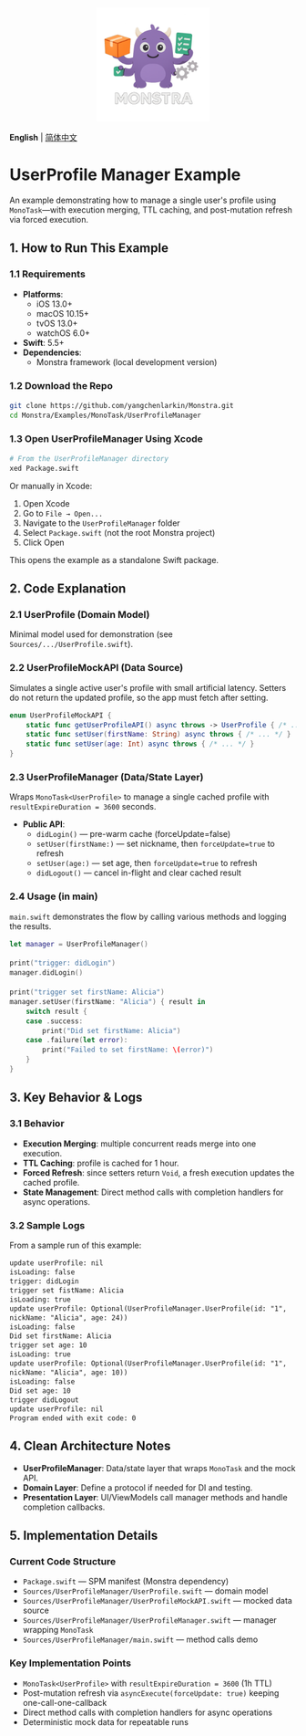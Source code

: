 <div align="center">
  <img src="../../../Logo.png" alt="Monstra Logo" width="200"/>
</div>

**English** | [简体中文](README_CN.md)

# UserProfile Manager Example

An example demonstrating how to manage a single user's profile using `MonoTask`—with execution merging, TTL caching, and post-mutation refresh via forced execution.

## 1. How to Run This Example

### 1.1 Requirements

- **Platforms**:
  - iOS 13.0+
  - macOS 10.15+
  - tvOS 13.0+
  - watchOS 6.0+
- **Swift**: 5.5+
- **Dependencies**:
  - Monstra framework (local development version)

### 1.2 Download the Repo

```bash
git clone https://github.com/yangchenlarkin/Monstra.git
cd Monstra/Examples/MonoTask/UserProfileManager
```

### 1.3 Open UserProfileManager Using Xcode

```bash
# From the UserProfileManager directory
xed Package.swift
```

Or manually in Xcode:
1. Open Xcode
2. Go to `File → Open...`
3. Navigate to the `UserProfileManager` folder
4. Select `Package.swift` (not the root Monstra project)
5. Click Open

This opens the example as a standalone Swift package.

## 2. Code Explanation

### 2.1 UserProfile (Domain Model)

Minimal model used for demonstration (see `Sources/.../UserProfile.swift`).

### 2.2 UserProfileMockAPI (Data Source)

Simulates a single active user's profile with small artificial latency. Setters do not return the updated profile, so the app must fetch after setting.

```swift
enum UserProfileMockAPI {
    static func getUserProfileAPI() async throws -> UserProfile { /* ... */ }
    static func setUser(firstName: String) async throws { /* ... */ }
    static func setUser(age: Int) async throws { /* ... */ }
}
```

### 2.3 UserProfileManager (Data/State Layer)

Wraps `MonoTask<UserProfile>` to manage a single cached profile with `resultExpireDuration = 3600` seconds.

- **Public API**:
  - `didLogin()` — pre-warm cache (forceUpdate=false)
  - `setUser(firstName:)` — set nickname, then `forceUpdate=true` to refresh
  - `setUser(age:)` — set age, then `forceUpdate=true` to refresh
  - `didLogout()` — cancel in-flight and clear cached result

### 2.4 Usage (in main)

`main.swift` demonstrates the flow by calling various methods and logging the results.

```swift
let manager = UserProfileManager()

print("trigger: didLogin")
manager.didLogin()

print("trigger set firstName: Alicia")
manager.setUser(firstName: "Alicia") { result in
    switch result {
    case .success:
        print("Did set firstName: Alicia")
    case .failure(let error):
        print("Failed to set firstName: \(error)")
    }
}
```

## 3. Key Behavior & Logs

### 3.1 Behavior

- **Execution Merging**: multiple concurrent reads merge into one execution.
- **TTL Caching**: profile is cached for 1 hour.
- **Forced Refresh**: since setters return `Void`, a fresh execution updates the cached profile.
- **State Management**: Direct method calls with completion handlers for async operations.

### 3.2 Sample Logs

From a sample run of this example:

```
update userProfile: nil
isLoading: false
trigger: didLogin
trigger set fistName: Alicia
isLoading: true
update userProfile: Optional(UserProfileManager.UserProfile(id: "1", nickName: "Alicia", age: 24))
isLoading: false
Did set firstName: Alicia
trigger set age: 10
isLoading: true
update userProfile: Optional(UserProfileManager.UserProfile(id: "1", nickName: "Alicia", age: 10))
isLoading: false
Did set age: 10
trigger didLogout
update userProfile: nil
Program ended with exit code: 0
```

## 4. Clean Architecture Notes

- **UserProfileManager**: Data/state layer that wraps `MonoTask` and the mock API.
- **Domain Layer**: Define a protocol if needed for DI and testing.
- **Presentation Layer**: UI/ViewModels call manager methods and handle completion callbacks.

## 5. Implementation Details

### Current Code Structure
- `Package.swift` — SPM manifest (Monstra dependency)
- `Sources/UserProfileManager/UserProfile.swift` — domain model
- `Sources/UserProfileManager/UserProfileMockAPI.swift` — mocked data source
- `Sources/UserProfileManager/UserProfileManager.swift` — manager wrapping `MonoTask`
- `Sources/UserProfileManager/main.swift` — method calls demo

### Key Implementation Points
- `MonoTask<UserProfile>` with `resultExpireDuration = 3600` (1h TTL)
- Post-mutation refresh via `asyncExecute(forceUpdate: true)` keeping one-call-one-callback
- Direct method calls with completion handlers for async operations
- Deterministic mock data for repeatable runs

